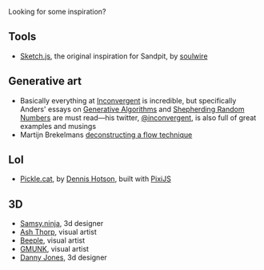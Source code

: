 Looking for some inspiration?

## Tools
- [Sketch.js](https://github.com/soulwire/sketch.js), the original inspiration for Sandpit, by [soulwire](https://soulwire.co.uk/)

## Generative art
- Basically everything at [Inconvergent](http://inconvergent.net/) is incredible, but specifically Anders' essays on [Generative Algorithms](http://inconvergent.net/generative/) and [Shepherding Random Numbers](http://inconvergent.net/shepherding-random-numbers/) are must read—his twitter, [@inconvergent](https://twitter.com/inconvergent), is also full of great examples and musings
- Martijn Brekelmans [deconstructing a flow technique](https://martijnbrekelmans.com/generative-art/heart-deconstruction/techniques.html)

## Lol
- [Pickle.cat](http://dn.ht/picklecat/), by [Dennis Hotson](http://dn.ht/), built with [PixiJS](http://www.pixijs.com/)

## 3D
- [Samsy.ninja](http://samsy.ninja/), 3d designer
- [Ash Thorp](http://ashthorp.com/), visual artist
- [Beeple](https://www.instagram.com/beeple_crap/), visual artist
- [GMUNK](http://gmunk.com/), visual artist
- [Danny Jones](http://yasly.com/), 3d designer
